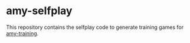 # amy-selfplay

This repository contains the selfplay code to generate
training games for [amy-training](https://github.com/thgreiner/amy-training).
